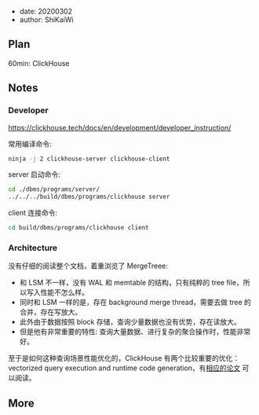 - date: 20200302 
- author: ShiKaiWi

## Plan
60min: ClickHouse

## Notes
### Developer
https://clickhouse.tech/docs/en/development/developer_instruction/

常用编译命令:
```bash
ninja -j 2 clickhouse-server clickhouse-client
```

server 启动命令:
```bash
cd ./dbms/programs/server/
../../../build/dbms/programs/clickhouse server
```

client 连接命令:
```bash
cd build/dbms/programs/clickhouse client
```

### Architecture
没有仔细的阅读整个文档，着重浏览了 MergeTreee:
- 和 LSM 不一样，没有 WAL 和 memtable 的结构，只有纯粹的 tree file，所以写入性能不怎么样。
- 同时和 LSM 一样的是，存在 background merge thread，需要去做 tree 的合并，存在写放大。
- 此外由于数据按照 block 存储，查询少量数据也没有优势，存在读放大。
- 但是他有非常重要的特性: 查询大量数据、进行复杂的聚合操作时，性能非常好。

至于是如何这种查询场景性能优化的，ClickHouse 有两个比较重要的优化：vectorized query execution and runtime code generation，有[相应的论文](./Resources/p5-sompolski.pdf) 可以阅读。

## More
